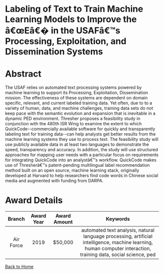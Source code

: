 
Labeling of Text to Train Machine Learning Models to Improve the â€œEâ€� in the USAFâ€™s Processing, Exploitation, and Dissemination Systems
============================================================================================================================================

# Abstract


The USAF relies on automated text processing systems powered by machine learning to support its Processing, Exploitation, Dissemination mission. The effectiveness of these systems are dependent on domain specific, relevant, and current labeled training data. Yet often, due to to a variety of human, data, and machine challenges, training data sets do not keep pace with the semantic evolution and expansion that is inevitable in a dynamic PED environment. Thresher proposes a feasibility study in conjunction with the 480th ISR Wing to examine the extent to which QuickCode--commercially available software for quickly and transparently labeling text for training data--can help analysts get better results from the machine learning systems they use to process text. The feasibility study will use publicly available data in at least two languages to demonstrate the speed, transparency and accuracy. In addition, the study will use structured approaches for mapping user needs with a particular focus on requirements for integrating QuickCode into an analystâ€™s workflow. QuickCode makes use of Thresherâ€™s patent-pending multilingual label recommendation method built on an open source, machine learning stack, originally developed at Harvard to help researchers find code words in Chinese social media and augmented with funding from DARPA.  

# Award Details

|Branch|Award Year|Award Amount|Keywords|
| :---: | :---: | :---: | :---: |
|Air Force|2019|$50,000|automated text analysis, natural language processing, artificial intelligence, machine learning, human computer interaction, training data, social science, ped|
  
  


[Back to Home](https://github.com/chrischow/dod_sbir_awards/Reports/DJ/#1449)